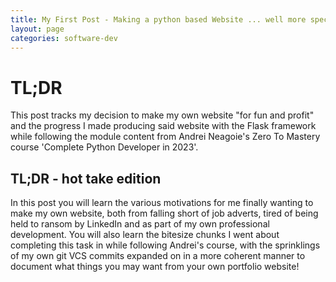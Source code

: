 ```yaml
---
title: My First Post - Making a python based Website ... well more specifically, 'web server'
layout: page
categories: software-dev
---
```


# TL;DR
This post tracks my decision to make my own website "for fun and profit" and the progress I made producing said website with the Flask framework while following the module content from Andrei Neagoie's Zero To Mastery course 'Complete Python Developer in 2023'. 

## TL;DR - hot take edition
In this post you will learn the various motivations for me finally wanting to make my own website, both from falling short of job adverts, tired of being held to ransom by LinkedIn and as part of my own professional development. You will also learn the bitesize chunks I went about completing this task in while following Andrei's course, with the sprinklings of my own git VCS commits expanded on in a more coherent manner to document what things you may want from your own portfolio website!